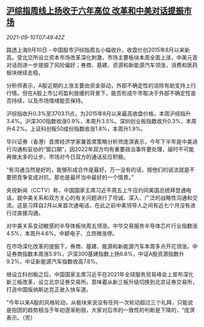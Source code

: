 <!--1631260862000-->
[沪综指周线上扬收于六年高位 改革和中美对话提振市场](https://cn.reuters.com/article/china-stock-close-0910-idCNKBS2G60L6)
------

<div><i>2021-09-10T07:49:42Z</i></div><p>路透上海9月10日 - 中国股市沪综指周五小幅收升，收盘价创2015年8月以来新高。受北交所设立资本市场改革深化刺激，市场主要板块本周全面上涨，中美元首对话则进一步提振了风险偏好；券商、基建、资源和新能源汽车领涨，消费和医药板块继续走稳。</p><p>分析师表示，A股近期的上涨主要由资金驱动，外部不确定性的消除有助支持上行行情。但在A股上市公司盈利放缓的背景下，能否形成牛市取决于外部不确定性是否持续，以及市场情绪能否保持。</p><p>沪综指收升0.3%至3703.11点，为2015年8月以来最高收盘价格，本周沪综指升3.4%。沪深300指数收涨0.9%，本周升3.5%。深圳创业板指数收升0.3%，本周升4.2%。上证科创板50成份指数收涨1.8%，本周升1.9%。</p><p>华兴证券（香港）首席经济学家兼首席策略分析师庞溟表示，今年下半年是中美进行沟通和妥协的“窗口期”，因2022年双方均有重要政治事件要处理，届时不可能再做太多的让步。市场对今日双方的通话反应积极。</p><p>“有沟通当然是好的，能够形成合作是最好。万一没有的话，按他们的说法就是不要把竞争变成对抗，那也是最坏当中最好的一个情景。”</p><p>央视新闻（CCTV）称，中国国家主席习近平周五上午应约同美国总统拜登通电话，就中美关系和双方关心的有关问题进行了坦诚、深入、广泛的战略性沟通和交流。这是习拜自2月以来首次通电话，在此之前中美领导人之间有近七个月没有进行过直接沟通。</p><p>对中美关系变动敏感的半导体板块周五领涨。中华交易服务半导体芯片行业指数涨4.5%，本周升4.6%。中颖电子、立昂微涨停。</p><p>在市场深化改革的提振下，券商、基建、能源和新能源汽车本周多点开花领涨。中证券商指数本周涨5.9%，沪深300基建指数上扬6.8%，中证A股资源指数升9.2%，中证新能源汽车指数收高7.8%。</p><p>继设立科创板之后，中国国家主席习近平在2021年全球服务贸易峰会上宣布深化新三板改革，设立北京证券交易所。意味着从新三板升级切换到北京证券交易所，打造中国版纳斯达克正驶入快车道。</p><p>”今年以来A股的风格轮动，从板块来说没有任何一次轮动超过三个礼拜，只能说是抱团的趋势相当于年初逐渐削弱，大家对后市的一致性的判断是下降的，“庞溟表示。（完）</p>
